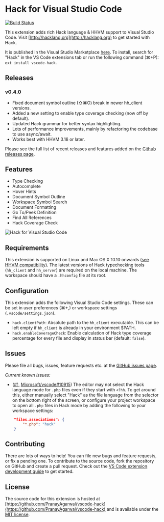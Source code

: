 # Hack for Visual Studio Code

[![Build Status](https://travis-ci.org/PranayAgarwal/vscode-hack.svg?branch=master)](https://travis-ci.org/PranayAgarwal/vscode-hack)

This extension adds rich Hack language & HHVM support to Visual Studio Code. Visit [http://hacklang.org](http://hacklang.org) to get started with Hack.

It is published in the Visual Studio Marketplace [here](https://marketplace.visualstudio.com/items?itemName=pranayagarwal.vscode-hack). To install, search for "Hack" in the VS Code extensions tab or run the following command (⌘+P): ```ext install vscode-hack```.

## Releases

### v0.4.0
- Fixed document symbol outline (⇧⌘O) break in newer hh_client versions.
- Added a new setting to enable type coverage checking (now off by default).
- Updated Hack grammar for better syntax highlighting.
- Lots of performance improvements, mainly by refactoring the codebase to use async/await.
- Works best with HHVM 3.18 or later.

Please see the full list of recent releases and features added on the [Github releases page](https://github.com/PranayAgarwal/vscode-hack/releases). 

## Features

* Type Checking
* Autocomplete
* Hover Hints
* Document Symbol Outline
* Workspace Symbol Search
* Document Formatting
* Go To/Peek Definition
* Find All References
* Hack Coverage Check

![Hack for Visual Studio Code](https://cloud.githubusercontent.com/assets/341507/19377806/d7838da0-919d-11e6-9873-f5a6aa48aea4.gif)

## Requirements

This extension is supported on Linux and Mac OS X 10.10 onwards ([see HHVM compatibility](https://docs.hhvm.com/hhvm/installation/introduction)). The latest versions of Hack typechecking tools (`hh_client` and `hh_server`) are required on the local machine. The workspace should have a `.hhconfig` file at its root.    

## Configuration

This extension adds the following Visual Studio Code settings. These can be set in user preferences (⌘+,) or workspace settings (`.vscode/settings.json`).

* `hack.clientPath`: Absolute path to the `hh_client` executable. This can be left empty if `hh_client` is already in your environment $PATH. 
* `hack.enableCoverageCheck`: Enable calculation of Hack type coverage percentage for every file and display in status bar (default: `false`).

## Issues

Please file all bugs, issues, feature requests etc. at the [GitHub issues page](https://github.com/PranayAgarwal/vscode-hack/issues).

*Current known issues:*

- ([#1](https://github.com/PranayAgarwal/vscode-hack/issues/1), [Microsoft/vscode#10915](https://github.com/Microsoft/vscode/issues/10915)) The editor may not select the Hack language mode for `.php` files even if they start with ```<?hh```. To get around this, either manually select "Hack" as the file language from the selector on the bottom right of the screen, or configure your project workspace to open all `.php` files in Hack mode by adding the following to your workspace settings:

```json
    "files.associations": {
        "*.php": "hack"
    }
```
## Contributing

There are lots of ways to help! You can file new bugs and feature requests, or fix a pending one. To contribute to the source code, fork the repository on GitHub and create a pull request. Check out the [VS Code extension development guide](https://code.visualstudio.com/docs/extensions/overview) to get started.

## License

The source code for this extension is hosted at [https://github.com/PranayAgarwal/vscode-hack](https://github.com/PranayAgarwal/vscode-hack) and is available under the [MIT license](LICENSE.md).
